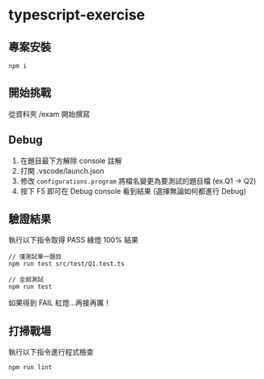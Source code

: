 # typescript-exercise

## 專案安裝
```
npm i
```

## 開始挑戰
從資料夾 /exam 開始撰寫

## Debug
1. 在題目最下方解除 console 註解
2. 打開 .vscode/launch.json
3. 修改 `configurations.program` 將檔名變更為要測試的題目檔 (ex.Q1 -> Q2)
4. 按下 F5 即可在 Debug console 看到結果 (選擇無論如何都進行 Debug)

## 驗證結果
執行以下指令取得 PASS 綠燈 100% 結果
```
// 僅測試單一題目
npm run test src/test/Q1.test.ts

// 全部測試
npm run test
```
如果得到 FAIL 紅燈...再接再厲！

## 打掃戰場
執行以下指令進行程式檢查
```
npm run lint
```
